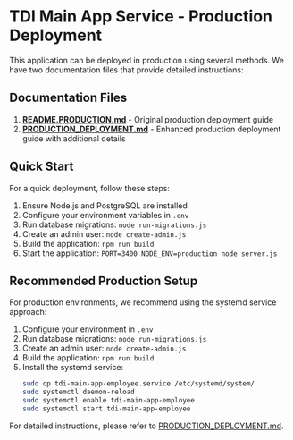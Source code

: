 # TDI Main App Service - Production Deployment

This application can be deployed in production using several methods. We have two documentation files that provide detailed instructions:

## Documentation Files

1. **[README.PRODUCTION.md](README.PRODUCTION.md)** - Original production deployment guide
2. **[PRODUCTION_DEPLOYMENT.md](PRODUCTION_DEPLOYMENT.md)** - Enhanced production deployment guide with additional details

## Quick Start

For a quick deployment, follow these steps:

1. Ensure Node.js and PostgreSQL are installed
2. Configure your environment variables in `.env`
3. Run database migrations: `node run-migrations.js`
4. Create an admin user: `node create-admin.js`
5. Build the application: `npm run build`
6. Start the application: `PORT=3400 NODE_ENV=production node server.js`

## Recommended Production Setup

For production environments, we recommend using the systemd service approach:

1. Configure your environment in `.env`
2. Run database migrations: `node run-migrations.js`
3. Create an admin user: `node create-admin.js`
4. Build the application: `npm run build`
5. Install the systemd service:
   ```bash
   sudo cp tdi-main-app-employee.service /etc/systemd/system/
   sudo systemctl daemon-reload
   sudo systemctl enable tdi-main-app-employee
   sudo systemctl start tdi-main-app-employee
   ```

For detailed instructions, please refer to [PRODUCTION_DEPLOYMENT.md](PRODUCTION_DEPLOYMENT.md).
